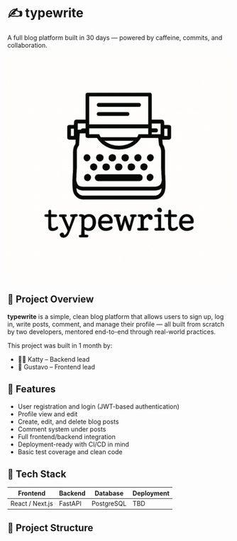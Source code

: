 # ✍️ typewrite

A full blog platform built in 30 days — powered by caffeine, commits, and collaboration.

![typewrite logo](./assets/typewrite.png)

## 📝 Project Overview

**typewrite** is a simple, clean blog platform that allows users to sign up, log in, write posts, comment, and manage their profile — all built from scratch by two developers, mentored end-to-end through real-world practices.

This project was built in 1 month by:

- 👨‍💻 Katty – Backend lead
- 🎨 Gustavo – Frontend lead

## 🚀 Features

- User registration and login (JWT-based authentication)
- Profile view and edit
- Create, edit, and delete blog posts
- Comment system under posts
- Full frontend/backend integration
- Deployment-ready with CI/CD in mind
- Basic test coverage and clean code

## 🧰 Tech Stack

| Frontend       | Backend         | Database   | Deployment      |
|----------------|-----------------|------------|-----------------|
| React / Next.js| FastAPI| PostgreSQL | TBD |

## 📁 Project Structure

